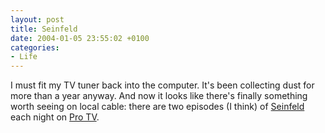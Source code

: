 ```yaml
---
layout: post
title: Seinfeld
date: 2004-01-05 23:55:02 +0100
categories:
- Life
---
```

I must fit my TV tuner back into the computer. It's been collecting dust for more than a year anyway. And now it looks like there's finally something worth seeing on local cable: there are two episodes (I think) of <a href="http://www.spe.sony.com/tv/shows/seinfeld/">Seinfeld</a> each night on <a href="http://www.protv.ro" title="What an absolutely crappy site!">Pro TV</a>.
